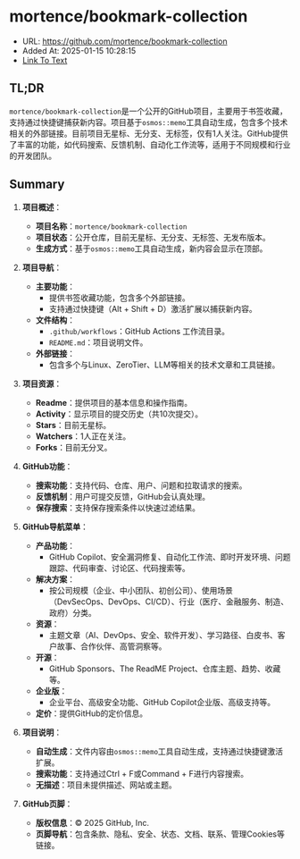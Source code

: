 # mortence/bookmark-collection
- URL: https://github.com/mortence/bookmark-collection
- Added At: 2025-01-15 10:28:15
- [Link To Text](2025-01-15-mortence-bookmark-collection_raw.md)

## TL;DR
`mortence/bookmark-collection`是一个公开的GitHub项目，主要用于书签收藏，支持通过快捷键捕获新内容。项目基于`osmos::memo`工具自动生成，包含多个技术相关的外部链接。目前项目无星标、无分支、无标签，仅有1人关注。GitHub提供了丰富的功能，如代码搜索、反馈机制、自动化工作流等，适用于不同规模和行业的开发团队。

## Summary
1. **项目概述**：
   - **项目名称**：`mortence/bookmark-collection`
   - **项目状态**：公开仓库，目前无星标、无分支、无标签、无发布版本。
   - **生成方式**：基于`osmos::memo`工具自动生成，新内容会显示在顶部。

2. **项目导航**：
   - **主要功能**：
     - 提供书签收藏功能，包含多个外部链接。
     - 支持通过快捷键（Alt + Shift + D）激活扩展以捕获新内容。
   - **文件结构**：
     - `.github/workflows`：GitHub Actions 工作流目录。
     - `README.md`：项目说明文件。
   - **外部链接**：
     - 包含多个与Linux、ZeroTier、LLM等相关的技术文章和工具链接。

3. **项目资源**：
   - **Readme**：提供项目的基本信息和操作指南。
   - **Activity**：显示项目的提交历史（共10次提交）。
   - **Stars**：目前无星标。
   - **Watchers**：1人正在关注。
   - **Forks**：目前无分叉。

4. **GitHub功能**：
   - **搜索功能**：支持代码、仓库、用户、问题和拉取请求的搜索。
   - **反馈机制**：用户可提交反馈，GitHub会认真处理。
   - **保存搜索**：支持保存搜索条件以快速过滤结果。

5. **GitHub导航菜单**：
   - **产品功能**：
     - GitHub Copilot、安全漏洞修复、自动化工作流、即时开发环境、问题跟踪、代码审查、讨论区、代码搜索等。
   - **解决方案**：
     - 按公司规模（企业、中小团队、初创公司）、使用场景（DevSecOps、DevOps、CI/CD）、行业（医疗、金融服务、制造、政府）分类。
   - **资源**：
     - 主题文章（AI、DevOps、安全、软件开发）、学习路径、白皮书、客户故事、合作伙伴、高管洞察等。
   - **开源**：
     - GitHub Sponsors、The ReadME Project、仓库主题、趋势、收藏等。
   - **企业版**：
     - 企业平台、高级安全功能、GitHub Copilot企业版、高级支持等。
   - **定价**：提供GitHub的定价信息。

6. **项目说明**：
   - **自动生成**：文件内容由`osmos::memo`工具自动生成，支持通过快捷键激活扩展。
   - **搜索功能**：支持通过Ctrl + F或Command + F进行内容搜索。
   - **无描述**：项目未提供描述、网站或主题。

7. **GitHub页脚**：
   - **版权信息**：© 2025 GitHub, Inc.
   - **页脚导航**：包含条款、隐私、安全、状态、文档、联系、管理Cookies等链接。
